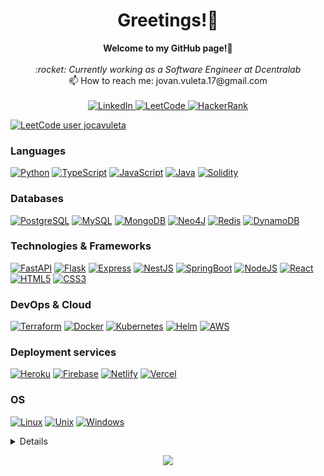 <h1 align="center">Greetings!👋</h1>

<p align="center">
    <b>Welcome to my GitHub page!🙌</b><br><br>
    <i>
    :rocket: Currently working as a Software Engineer at Dcentralab<br>
    </i>
        📫 How to reach me: jovan.vuleta.17@gmail.com<br><br>
    <a href="https://www.linkedin.com/in/jovan-vuleta">
        <img src="https://img.shields.io/badge/LinkedIn-blue?style=flat-square&logo=linkedin" alt="LinkedIn">
    </a>
    <a href="https://leetcode.com/jocavuleta">
        <img src="https://img.shields.io/badge/LeetCode-blue?style=flat-square&logo=LeetCode" alt="LeetCode">
    </a>
    <a href="https://www.hackerrank.com/jocavuleta">
        <img src="https://img.shields.io/badge/HackerRank-blue?style=flat-square&logo=HackerRank" alt="HackerRank">
    </a>
    
<!-- [![Gmail Badge](https://img.shields.io/badge/-jovan.vuleta.17@gmail.com-c14438?style=flat-square&logo=Gmail&logoColor=white&link=mailto:jovan.vuleta.17@gmail.com)](mailto:jovan.vuleta.17@gmail.com)     -->
[![LeetCode user jocavuleta](https://img.shields.io/badge/dynamic/json?style=for-the-badge&labelColor=black&color=%23ffa116&label=Solved&query=solvedOverTotal&url=https%3A%2F%2Fleetcode-badge.vercel.app%2Fapi%2Fusers%2Fjocavuleta&logo=leetcode&logoColor=yellow)](https://leetcode.com/jocavuleta/)

</a>
</p>

### Languages
[![Python](https://img.shields.io/badge/python-black?style=for-the-badge&logo=python)](https://github.com/jovanvuleta)
[![TypeScript](https://img.shields.io/badge/typescript-black?style=for-the-badge&logo=typescript)](https://github.com/jovanvuleta)
[![JavaScript](https://img.shields.io/badge/javascript-black?style=for-the-badge&logo=javascript)](https://github.com/jovanvuleta)
[![Java](https://img.shields.io/badge/java-black?style=for-the-badge&logo=openjdk)](https://github.com/jovanvuleta)
[![Solidity](https://img.shields.io/badge/solidity-black?style=for-the-badge&logo=solidity)](https://github.com/jocavuleta)
<!--[![Rust](https://img.shields.io/badge/rust-black?style=for-the-badge&logo=rust)](https://github.com/jovanvuleta) -->
<!--[![Bash](https://img.shields.io/badge/bash-black?style=for-the-badge&logo=gnu-bash&logoColor=white)](https://github.com/jovanvuleta) -->

### Databases
[![PostgreSQL](https://img.shields.io/badge/postgresql-black?style=for-the-badge&logo=postgresql)](https://github.com/jovanvuleta)
[![MySQL](https://img.shields.io/badge/sql-black?style=for-the-badge&logo=mysql)](https://github.com/jovanvuleta)
[![MongoDB](https://img.shields.io/badge/mongodb-black?style=for-the-badge&logo=mongodb)](https://github.com/jovanvuleta)
[![Neo4J](https://img.shields.io/badge/neo4j-black?style=for-the-badge&logo=neo4j)](https://github.com/jovanvuleta)
[![Redis](https://img.shields.io/badge/redis-black?style=for-the-badge&logo=redis)](https://github.com/jovanvuleta)
[![DynamoDB](https://img.shields.io/badge/dynamodb-black?style=for-the-badge&logo=amazondynamodb)](https://github.com/jovanvuleta)

### Technologies & Frameworks
[![FastAPI](https://img.shields.io/badge/fastapi-black?style=for-the-badge&logo=fastapi)](https://github.com/jovanvuleta)
[![Flask](https://img.shields.io/badge/flask-black?style=for-the-badge&logo=flask)](https://github.com/jovanvuleta)
[![Express](https://img.shields.io/badge/express-black?style=for-the-badge&logo=express)](https://github.com/jovanvuleta)
[![NestJS](https://img.shields.io/badge/nestjs-black?style=for-the-badge&logo=nestjs)](https://github.com/jovanvuleta)
[![SpringBoot](https://img.shields.io/badge/spring-black?style=for-the-badge&logo=spring)](https://github.com/jovanvuleta)
[![NodeJS](https://img.shields.io/badge/nodejs-black?style=for-the-badge&logo=node.js)](https://github.com/jovanvuleta)
[![React](https://img.shields.io/badge/react-black?style=for-the-badge&logo=react)](https://github.com/jovanvuleta)
[![HTML5](https://img.shields.io/badge/html5-black?style=for-the-badge&logo=html5)](https://github.com/jovanvuleta)
[![CSS3](https://img.shields.io/badge/css3-black?style=for-the-badge&logo=css3)](https://github.com/jovanvuleta)

### DevOps & Cloud
[![Terraform](https://img.shields.io/badge/terraform-black?style=for-the-badge&logo=terraform)](https://github.com/jovanvuleta)
[![Docker](https://img.shields.io/badge/docker-black?style=for-the-badge&logo=docker)](https://hub.docker.com/u/jovanvuleta)
[![Kubernetes](https://img.shields.io/badge/kubernetes-black?style=for-the-badge&logo=kubernetes)](https://github.com/jovanvuleta)
[![Helm](https://img.shields.io/badge/helm-black?style=for-the-badge&logo=helm)](https://github.com/jovanvuleta)
[![AWS](https://img.shields.io/badge/aws-black?style=for-the-badge&logo=amazon-aws)](https://github.com/jovanvuleta)

### Deployment services
[![Heroku](https://img.shields.io/badge/heroku-black?style=for-the-badge&logo=heroku)](https://github.com/jovanvuleta)
[![Firebase](https://img.shields.io/badge/firebase-black?style=for-the-badge&logo=firebase)](https://hub.docker.com/u/jovanvuleta)
[![Netlify](https://img.shields.io/badge/netlify-black?style=for-the-badge&logo=netlify)](https://github.com/jovanvuleta)
[![Vercel](https://img.shields.io/badge/vercel-black?style=for-the-badge&logo=vercel)](https://github.com/jovanvuleta)

### OS
[![Linux](https://img.shields.io/badge/linux-black?style=for-the-badge&logo=Linux)](https://github.com/jovanvuleta)
[![Unix](https://img.shields.io/badge/apple-black?style=for-the-badge&logo=apple)](https://github.com/jovanvuleta)
[![Windows](https://img.shields.io/badge/Windows-black?style=for-the-badge&logo=Windows)](https://github.com/jovanvuleta)

<details>
<p align="center">
  <a href="https://github.com/jovanvuleta">
    <img src="http://github-profile-summary-cards.vercel.app/api/cards/profile-details?username=jovanvuleta&theme=transparent" />
  </a>
  <a href="https://github.com/jovanvuleta">
    <img src="https://github-readme-streak-stats.herokuapp.com/?user=jovanvuleta&hide_border=true&card_width=338&theme=transparent" />
  </a>
  <a href="https://github.com/jovanvuleta">
    <img src="http://github-profile-summary-cards.vercel.app/api/cards/stats?username=jovanvuleta&theme=transparent" />
  </a>
<!--   <a href="https://github.com/jovanvuleta">
    <img src="https://github-readme-stats.vercel.app/api/top-langs/?username=jovanvuleta&langs_count=10&exclude_repo=&hide=jupyter%20notebook,vim%20script,cmake,makefile,batchfile,emacs%20lisp,css,html&layout=default&card_width=699&hide_border=true&theme=transparent" />
  </a> -->
</p>
</details>

<p align="center">
  <a href="https://github.com/jovanvuleta">
    <img src="https://komarev.com/ghpvc/?username=jovanvuleta&color=blue&style=flat)" />
  </a>
</p>
<!--

- 🔭 I’m currently working on ...
- 🌱 I’m currently learning ...
- 👯 I’m looking to collaborate on ...
- 🤔 I’m looking for help with ...
- 💬 Ask me about ...
- 📫 How to reach me: ...
- 😄 Pronouns: ...
- ⚡ Fun fact: ...
-->

<!-- ### Greetings 👋

Welcome to my GitHub page! :raised_hands:

- :rocket: Currently working as a Software Engineer at [ChainPort](https://chainport.io/)
- :books: Software and Data Engineering student
- 📫 How to reach me: jovan.vuleta.17@gmail.com

[<img src="https://img.shields.io/badge/linkedin-%230077B5.svg?&style=for-the-badge&logo=linkedin&logoColor=white" />](https://www.linkedin.com/in/jovan-vuleta/)

![jovan's github stats](https://github-readme-stats.vercel.app/api?username=jovanvuleta&show_icons=true&count_private=true&theme=algolia) -->

<!--
**jovanvuleta/jovanvuleta** is a ✨ _special_ ✨ repository because its `README.md` (this file) appears on your GitHub profile.

Here are some ideas to get you started:

- 🔭 I’m currently working on ...
- 🌱 I’m currently learning ...
- 👯 I’m looking to collaborate on ...
- 🤔 I’m looking for help with ...
- 💬 Ask me about ...

- 😄 Pronouns: ...
- ⚡ Fun fact: ...
-->
